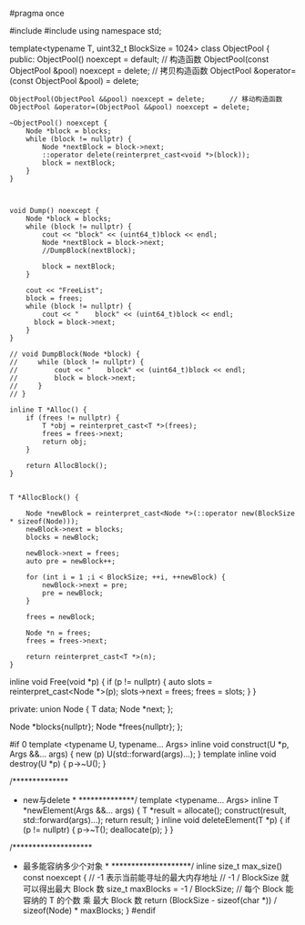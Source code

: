 #pragma once

#include <cstdint>
#include <iostream>
using namespace std;

template<typename T, uint32_t BlockSize = 1024>
class ObjectPool 
{
public:
    ObjectPool() noexcept = default;                     // 构造函数
    ObjectPool(const ObjectPool &pool) noexcept = delete; // 拷贝构造函数
    ObjectPool &operator=(const ObjectPool &pool) = delete;

    ObjectPool(ObjectPool &&pool) noexcept = delete;      // 移动构造函数
    ObjectPool &operator=(ObjectPool &&pool) noexcept = delete;
 
    ~ObjectPool() noexcept {
        Node *block = blocks;
        while (block != nullptr) {
            Node *nextBlock = block->next;
            ::operator delete(reinterpret_cast<void *>(block));
            block = nextBlock;
        }   
    }

    

    void Dump() noexcept {
        Node *block = blocks;
        while (block != nullptr) {
            cout << "block" << (uint64_t)block << endl;
            Node *nextBlock = block->next;
            //DumpBlock(nextBlock);
        
            block = nextBlock;
        }

        cout << "FreeList";
        block = frees;
        while (block != nullptr) {
            cout << "    block" << (uint64_t)block << endl;
          block = block->next;
        }
    }

    // void DumpBlock(Node *block) {
    //     while (block != nullptr) {
    //         cout << "    block" << (uint64_t)block << endl;
    //         block = block->next;
    //     }
    // }

    inline T *Alloc() {
        if (frees != nullptr) {
            T *obj = reinterpret_cast<T *>(frees);
            frees = frees->next;
            return obj;
        }
        
        return AllocBlock();
    }


    T *AllocBlock() {

        Node *newBlock = reinterpret_cast<Node *>(::operator new(BlockSize * sizeof(Node)));
        newBlock->next = blocks;
        blocks = newBlock;
    
        newBlock->next = frees;
        auto pre = newBlock++;
    
        for (int i = 1 ;i < BlockSize; ++i, ++newBlock) {
            newBlock->next = pre;
            pre = newBlock;
        }

        frees = newBlock;

        Node *n = frees;
        frees = frees->next;

        return reinterpret_cast<T *>(n);
    }

  inline void Free(void *p) {
    if (p != nullptr) {
        auto slots = reinterpret_cast<Node *>(p);
        slots->next = frees;
        frees = slots;
    }
  }

 private:
  union Node {
    T data;
    Node *next;
  };

  Node *blocks{nullptr};
  Node *frees{nullptr};
};









#if 0
  template <typename U, typename... Args>
  inline void construct(U *p, Args &&... args) {
    new (p) U(std::forward<Args>(args)...);
  }
  template <typename U> inline void destroy(U *p) { p->~U(); }

  /**************
  * new与delete *
  **************/
  template <typename... Args> inline T *newElement(Args &&... args) {
    T *result = allocate();
    construct(result, std::forward<Args>(args)...);
    return result;
  }
  inline void deleteElement(T *p) {
    if (p != nullptr) {
      p->~T();
      deallocate(p);
    }
  }

  /********************
  * 最多能容纳多少个对象 *
  ********************/
  inline size_t max_size() const noexcept {
    // -1 表示当前能寻址的最大内存地址
    // -1 / BlockSize 就可以得出最大 Block 数
    size_t maxBlocks = -1 / BlockSize;
    // 每个 Block 能容纳的 T 的个数 乘 最大 Block 数
    return (BlockSize - sizeof(char *)) / sizeof(Node) * maxBlocks;
  }
#endif

